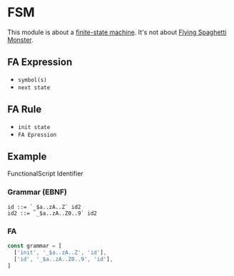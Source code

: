 # FSM

This module is about a [finite-state machine](https://en.wikipedia.org/wiki/Finite-state_machine). It's not about
[Flying Spaghetti Monster](https://en.wikipedia.org/wiki/Flying_Spaghetti_Monster).

## FA Expression

- `symbol(s)`
- `next state`

## FA Rule

- `init state`
- `FA Epression`

## Example

FunctionalScript Identifier

### Grammar (EBNF)

```
id ::= `_$a..zA..Z` id2
id2 ::= `_$a..zA..Z0..9` id2
```

### FA

```js
const grammar = [
  ['init', '_$a..zA..Z', 'id'],
  ['id', '_$a..zA..Z0..9', 'id'],
]
```
